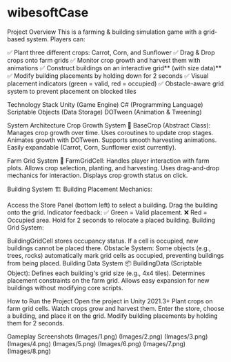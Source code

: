 # wibesoftCase


 
Project Overview
This is a farming & building simulation game with a grid-based system. Players can:

✅ Plant three different crops: Carrot, Corn, and Sunflower
✅ Drag & Drop crops onto farm grids
✅ Monitor crop growth and harvest them with animations
✅ Construct buildings on an interactive grid** (with size data)**
✅ Modify building placements by holding down for 2 seconds
✅ Visual placement indicators (green = valid, red = occupied)
✅ Obstacle-aware grid system to prevent placement on blocked tiles

Technology Stack
Unity (Game Engine)
C# (Programming Language)
Scriptable Objects (Data Storage)
DOTween (Animation & Tweening)

System Architecture
Crop Growth System 🌱
BaseCrop (Abstract Class):
Manages crop growth over time.
Uses coroutines to update crop stages.
Animates growth with DOTween.
Supports smooth harvesting animations.
Easily expandable (Carrot, Corn, Sunflower exist currently).

Farm Grid System 🏡
FarmGridCell:
Handles player interaction with farm plots.
Allows crop selection, planting, and harvesting.
Uses drag-and-drop mechanics for interaction.
Displays crop growth status on click.

Building System 🏗️
Building Placement Mechanics:

Access the Store Panel (bottom left) to select a building.
Drag the building onto the grid.
Indicator feedback:
✅ Green = Valid placement.
❌ Red = Occupied area.
Hold for 2 seconds to relocate a placed building.
Building Grid System:

BuildingGridCell stores occupancy status.
If a cell is occupied, new buildings cannot be placed there.
Obstacle System:
Some objects (e.g., trees, rocks) automatically mark grid cells as occupied, preventing buildings from being placed.
Building Data System 📦
BuildingData (Scriptable Object):
Defines each building's grid size (e.g., 4x4 tiles).
Determines placement constraints on the farm grid.
Allows easy expansion for new buildings without modifying core scripts.

How to Run the Project
Open the project in Unity 2021.3+
Plant crops on farm grid cells.
Watch crops grow and harvest them.
Enter the store, choose a building, and place it on the grid.
Modify building placements by holding them for 2 seconds.

Gameplay Screenshots
(Images/1.png)
(Images/2.png)
(Images/3.png)
(Images/4.png)
(Images/5.png)
(Images/6.png)
(Images/7.png)
(Images/8.png)

